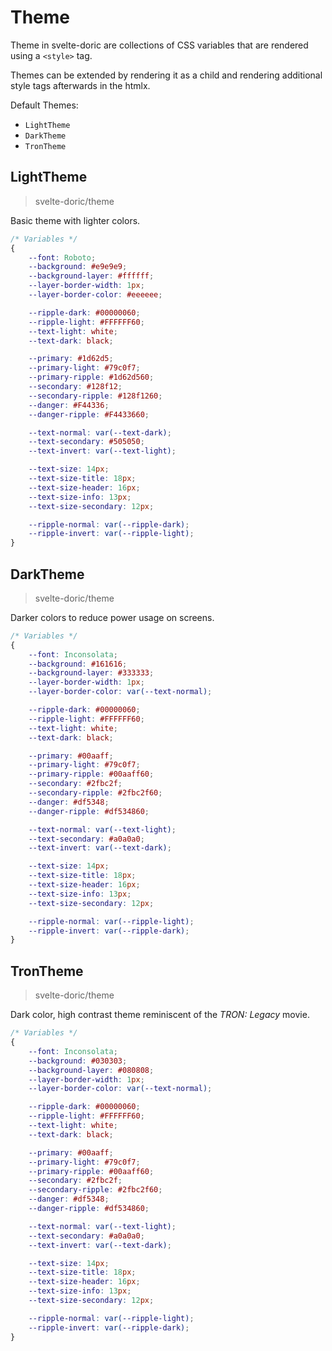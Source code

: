 # Theme
Theme in svelte-doric are collections of CSS variables that are rendered using
a `<style>` tag.

Themes can be extended by rendering it as a child and rendering additional
style tags afterwards in the htmlx.

Default Themes:
- `LightTheme`
- `DarkTheme`
- `TronTheme`

## LightTheme
> svelte-doric/theme

Basic theme with lighter colors.
```css
/* Variables */
{
    --font: Roboto;
    --background: #e9e9e9;
    --background-layer: #ffffff;
    --layer-border-width: 1px;
    --layer-border-color: #eeeeee;

    --ripple-dark: #00000060;
    --ripple-light: #FFFFFF60;
    --text-light: white;
    --text-dark: black;

    --primary: #1d62d5;
    --primary-light: #79c0f7;
    --primary-ripple: #1d62d560;
    --secondary: #128f12;
    --secondary-ripple: #128f1260;
    --danger: #F44336;
    --danger-ripple: #F4433660;

    --text-normal: var(--text-dark);
    --text-secondary: #505050;
    --text-invert: var(--text-light);

    --text-size: 14px;
    --text-size-title: 18px;
    --text-size-header: 16px;
    --text-size-info: 13px;
    --text-size-secondary: 12px;

    --ripple-normal: var(--ripple-dark);
    --ripple-invert: var(--ripple-light);
}
```

## DarkTheme
> svelte-doric/theme

Darker colors to reduce power usage on screens.
```css
/* Variables */
{
    --font: Inconsolata;
    --background: #161616;
    --background-layer: #333333;
    --layer-border-width: 1px;
    --layer-border-color: var(--text-normal);

    --ripple-dark: #00000060;
    --ripple-light: #FFFFFF60;
    --text-light: white;
    --text-dark: black;

    --primary: #00aaff;
    --primary-light: #79c0f7;
    --primary-ripple: #00aaff60;
    --secondary: #2fbc2f;
    --secondary-ripple: #2fbc2f60;
    --danger: #df5348;
    --danger-ripple: #df534860;

    --text-normal: var(--text-light);
    --text-secondary: #a0a0a0;
    --text-invert: var(--text-dark);

    --text-size: 14px;
    --text-size-title: 18px;
    --text-size-header: 16px;
    --text-size-info: 13px;
    --text-size-secondary: 12px;

    --ripple-normal: var(--ripple-light);
    --ripple-invert: var(--ripple-dark);
}
```

## TronTheme
> svelte-doric/theme

Dark color, high contrast theme reminiscent of the _TRON: Legacy_ movie.
```css
/* Variables */
{
    --font: Inconsolata;
    --background: #030303;
    --background-layer: #080808;
    --layer-border-width: 1px;
    --layer-border-color: var(--text-normal);

    --ripple-dark: #00000060;
    --ripple-light: #FFFFFF60;
    --text-light: white;
    --text-dark: black;

    --primary: #00aaff;
    --primary-light: #79c0f7;
    --primary-ripple: #00aaff60;
    --secondary: #2fbc2f;
    --secondary-ripple: #2fbc2f60;
    --danger: #df5348;
    --danger-ripple: #df534860;

    --text-normal: var(--text-light);
    --text-secondary: #a0a0a0;
    --text-invert: var(--text-dark);

    --text-size: 14px;
    --text-size-title: 18px;
    --text-size-header: 16px;
    --text-size-info: 13px;
    --text-size-secondary: 12px;

    --ripple-normal: var(--ripple-light);
    --ripple-invert: var(--ripple-dark);
}
```
